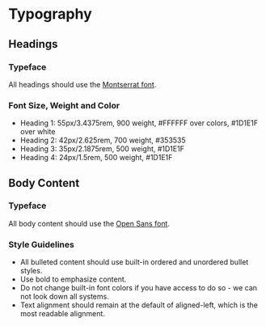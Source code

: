 # Typography

## Headings
### Typeface
All headings should use the [Montserrat font](https://fonts.google.com/specimen/Montserrat).

### Font Size, Weight and Color

- Heading 1: 55px/3.4375rem, 900 weight, #FFFFFF over colors, #1D1E1F over white
- Heading 2: 42px/2.625rem, 700 weight, #353535
- Heading 3: 35px/2.1875rem, 500 weight, #1D1E1F 
- Heading 4: 24px/1.5rem, 500 weight, #1D1E1F

## Body Content 
### Typeface
All body content should use the [Open Sans font](https://fonts.google.com/specimen/Open+Sans).

### Style Guidelines
- All bulleted content should use built-in ordered and unordered bullet styles.
- Use bold to emphasize content.
- Do not change built-in font colors if you have access to do so - we can not look down all systems. 
- Text alignment should remain at the default of aligned-left, which is the most readable alignment. 
